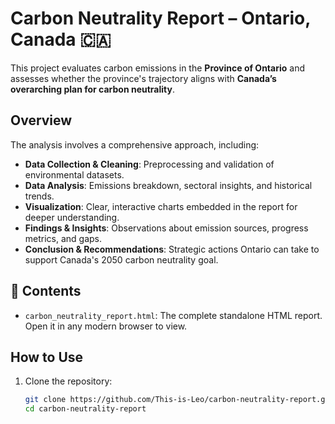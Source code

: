 # Carbon Neutrality Report – Ontario, Canada 🇨🇦

This project evaluates carbon emissions in the **Province of Ontario** and assesses whether the province's trajectory aligns with **Canada’s overarching plan for carbon neutrality**.

## Overview

The analysis involves a comprehensive approach, including:

- **Data Collection & Cleaning**: Preprocessing and validation of environmental datasets.
- **Data Analysis**: Emissions breakdown, sectoral insights, and historical trends.
- **Visualization**: Clear, interactive charts embedded in the report for deeper understanding.
- **Findings & Insights**: Observations about emission sources, progress metrics, and gaps.
- **Conclusion & Recommendations**: Strategic actions Ontario can take to support Canada's 2050 carbon neutrality goal.

## 📁 Contents

- `carbon_neutrality_report.html`: The complete standalone HTML report.  
  Open it in any modern browser to view.

## How to Use

1. Clone the repository:
   ```bash
   git clone https://github.com/This-is-Leo/carbon-neutrality-report.git
   cd carbon-neutrality-report

